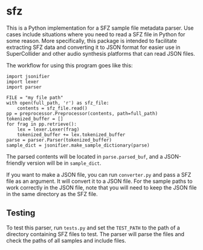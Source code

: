 # sfz

This is a Python implementation for a SFZ sample file metadata parser. Use cases include situations
where you need to read a SFZ file in Python for some reason. More specifically, this package
is intended to facilitate extracting SFZ data and converting it to JSON format for easier use
in SuperCollider and other audio synthesis platforms that can read JSON files.

The workflow for using this program goes like this:

```
import jsonifier
import lexer
import parser

FILE = "my file path"
with open(full_path, 'r') as sfz_file:
    contents = sfz_file.read()
pp = preprocessor.Preprocessor(contents, path=full_path)
tokenized_buffer = []
for frag in pp.retrieve():
    lex = lexer.Lexer(frag)
    tokenized_buffer += lex.tokenized_buffer
parse = parser.Parser(tokenized_buffer)
sample_dict = jsonifier.make_sample_dictionary(parse)
```

The parsed contents will be located in `parse.parsed_buf`, and a JSON-friendly version will be in `sample_dict`.

If you want to make a JSON file, you can run `converter.py` and pass a SFZ file as an argument. It will convert it
to a JSON file. For the sample paths to work correctly in the JSON file, note that you will need to keep the
JSON file in the same directory as the SFZ file.

## Testing

To test this parser, run `tests.py` and set the `TEST_PATH` to the path of a directory containing SFZ files to test. The parser will parse the files and check the paths of all samples and include files.
